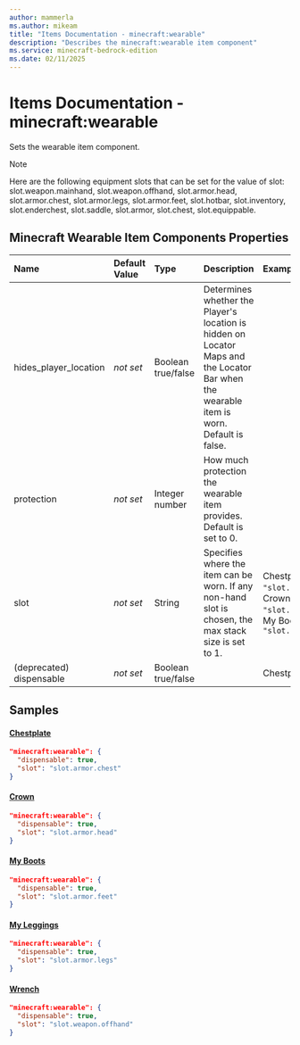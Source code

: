 ```yaml
---
author: mammerla
ms.author: mikeam
title: "Items Documentation - minecraft:wearable"
description: "Describes the minecraft:wearable item component"
ms.service: minecraft-bedrock-edition
ms.date: 02/11/2025 
---
```


# Items Documentation - minecraft:wearable

Sets the wearable item component.

> [!Note]
> Here are the following equipment slots that can be set for the value of slot: slot.weapon.mainhand, slot.weapon.offhand, slot.armor.head, slot.armor.chest, slot.armor.legs, slot.armor.feet, slot.hotbar, slot.inventory, slot.enderchest, slot.saddle, slot.armor, slot.chest, slot.equippable.


## Minecraft Wearable Item Components Properties

|Name       |Default Value |Type |Description |Example Values |
|:----------|:-------------|:----|:-----------|:------------- |
| hides_player_location | *not set* | Boolean true/false | Determines whether the Player's location is hidden on Locator Maps and the Locator Bar when the wearable item is worn. Default is false. |  | 
| protection | *not set* | Integer number | How much protection the wearable item provides. Default is set to 0. |  | 
| slot | *not set* | String | Specifies where the item can be worn. If any non-hand slot is chosen, the max stack size is set to 1. | Chestplate: `"slot.armor.chest"`, Crown: `"slot.armor.head"`, My Boots: `"slot.armor.feet"` | 
| (deprecated) dispensable | *not set* | Boolean true/false |  | Chestplate: `true` | 

## Samples

#### [Chestplate](https://github.com/microsoft/minecraft-samples/tree/main/custom_items/behavior_packs/custom_item/items/chestplate.json)


```json
"minecraft:wearable": {
  "dispensable": true,
  "slot": "slot.armor.chest"
}
```

#### [Crown](https://github.com/microsoft/minecraft-samples/tree/main/custom_items/behavior_packs/custom_item/items/crown.json)


```json
"minecraft:wearable": {
  "dispensable": true,
  "slot": "slot.armor.head"
}
```

#### [My Boots](https://github.com/microsoft/minecraft-samples/tree/main/custom_items/behavior_packs/custom_item/items/my_boots.json)


```json
"minecraft:wearable": {
  "dispensable": true,
  "slot": "slot.armor.feet"
}
```

#### [My Leggings](https://github.com/microsoft/minecraft-samples/tree/main/custom_items/behavior_packs/custom_item/items/my_leggings.json)


```json
"minecraft:wearable": {
  "dispensable": true,
  "slot": "slot.armor.legs"
}
```

#### [Wrench](https://github.com/microsoft/minecraft-samples/tree/main/custom_items/behavior_packs/custom_item/items/wrench.json)


```json
"minecraft:wearable": {
  "dispensable": true,
  "slot": "slot.weapon.offhand"
}
```
